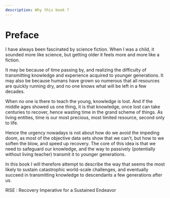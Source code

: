 ```yaml
---
description: Why this book ?
---
```


# Preface

I have always been fascinated by science fiction. When I was a child, it sounded more like science, but getting older it feels more and more like a fiction.

It may be because of time passing by, and realizing the difficulty of transmitting knowledge and experience acquired to younger generations. It may also be because humans have grown so numerous that all resources are quickly running dry, and no one knows what will be left in a few decades.

When no one is there to teach the young, knowledge is lost. And if the middle ages showed us one thing, it is that knowledge, once lost can take centuries to recover, hence wasting time in the grand scheme of things. As living entities, time is our most precious, most limited resource, second only to life.

Hence the urgency nowadays is not about how do we avoid the impeding doom, as most of the objective data sets show that we can't, but how to we soften the blow, and speed up recovery. The core of this idea is that we need to safeguard our knowledge, and the way to passively \(potentially without living teacher\) transmit it to younger generations.

In this book I will therefore attempt to describe the way that seems the most likely to sustain catastrophic world-scale challenges, and eventually succeed in transmitting knowledge to descendants a few generations after us.

RISE : Recovery Imperative for a Sustained Endeavor





